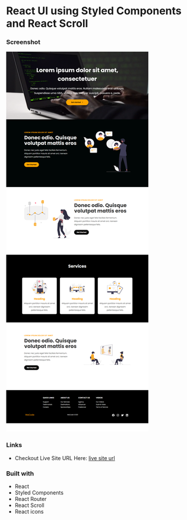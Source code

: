 # React UI using Styled Components and React Scroll

### Screenshot

![](./src/images/Screenshot.png)

### Links

- Checkout Live Site URL Here: [live site url](https://pensive-payne-40d085.netlify.app/)

### Built with

- React
- Styled Components
- React Router
- React Scroll
- React icons

